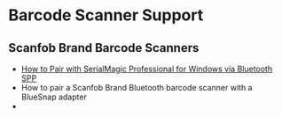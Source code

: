 # Barcode Scanner Support
## Scanfob Brand Barcode Scanners
- [How to Pair with SerialMagic Professional for Windows via Bluetooth SPP](https://www.serialio.com/support/serialmagic-professional/windows/how-pair-serialmagic-professional-windows-bluetooth-spp)
- How to pair a Scanfob Brand Bluetooth barcode scanner with a BlueSnap adapter
- 